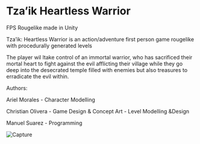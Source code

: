 # Tza’ik Heartless Warrior
 FPS Rougelike made in Unity
 
 Tza’ik: Heartless Warrior is an action/adventure first person game rougelike with procedurally generated levels
 
 The player wil ltake control of an immortal warrior, who has sacrificed their mortal heart to fight against the evil afflicting their village while they go deep into the desecrated temple filled with enemies but also treasures to erradicate the evil within.
 
Authors:

Ariel  Morales - Character Modelling 

Christian Olivera - Game Design & Concept Art - Level Modelling &Design

Manuel Suarez - Programming


![Capture](https://github.com/user-attachments/assets/9aff4257-4546-43c2-8274-09b8c79770c7)
